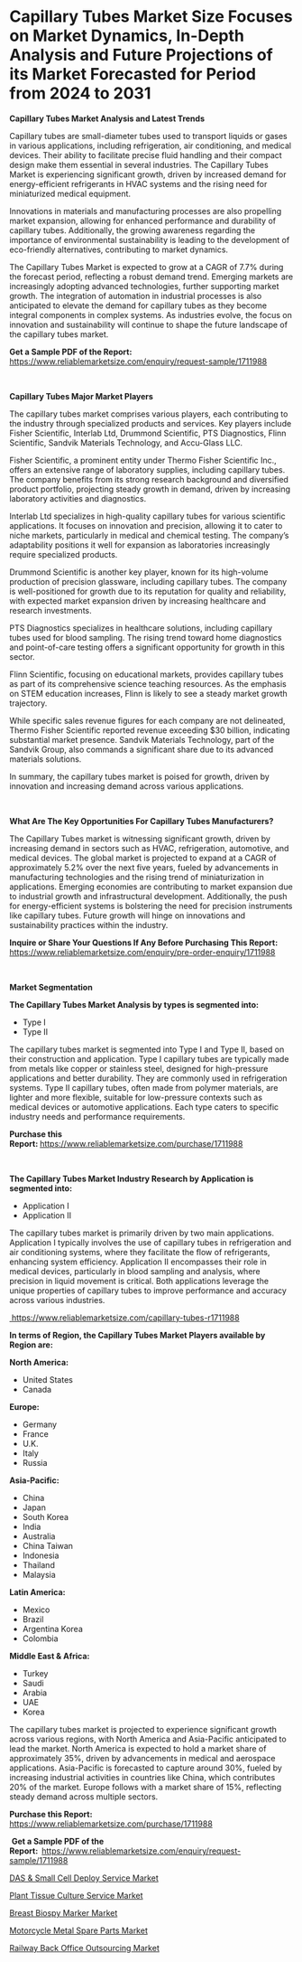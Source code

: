 <p><h1>Capillary Tubes Market Size Focuses on Market Dynamics, In-Depth Analysis and Future Projections of its Market Forecasted for Period from 2024 to 2031</h1></p><p><strong>Capillary Tubes Market Analysis and Latest Trends</strong></p>
<p><p>Capillary tubes are small-diameter tubes used to transport liquids or gases in various applications, including refrigeration, air conditioning, and medical devices. Their ability to facilitate precise fluid handling and their compact design make them essential in several industries. The Capillary Tubes Market is experiencing significant growth, driven by increased demand for energy-efficient refrigerants in HVAC systems and the rising need for miniaturized medical equipment. </p><p>Innovations in materials and manufacturing processes are also propelling market expansion, allowing for enhanced performance and durability of capillary tubes. Additionally, the growing awareness regarding the importance of environmental sustainability is leading to the development of eco-friendly alternatives, contributing to market dynamics. </p><p>The Capillary Tubes Market is expected to grow at a CAGR of 7.7% during the forecast period, reflecting a robust demand trend. Emerging markets are increasingly adopting advanced technologies, further supporting market growth. The integration of automation in industrial processes is also anticipated to elevate the demand for capillary tubes as they become integral components in complex systems. As industries evolve, the focus on innovation and sustainability will continue to shape the future landscape of the capillary tubes market.</p></p>
<p><strong>Get a Sample PDF of the Report:&nbsp;</strong> <a href="https://www.reliablemarketsize.com/enquiry/request-sample/1711988?utm_campaign=1779&utm_medium=2&utm_source=Github&utm_content=ia&utm_term=22102024&utm_id=capillary-tubes">https://www.reliablemarketsize.com/enquiry/request-sample/1711988</a></p>
<p>&nbsp;</p>
<p><strong>Capillary Tubes Major Market Players</strong></p>
<p><p>The capillary tubes market comprises various players, each contributing to the industry through specialized products and services. Key players include Fisher Scientific, Interlab Ltd, Drummond Scientific, PTS Diagnostics, Flinn Scientific, Sandvik Materials Technology, and Accu-Glass LLC. </p><p>Fisher Scientific, a prominent entity under Thermo Fisher Scientific Inc., offers an extensive range of laboratory supplies, including capillary tubes. The company benefits from its strong research background and diversified product portfolio, projecting steady growth in demand, driven by increasing laboratory activities and diagnostics. </p><p>Interlab Ltd specializes in high-quality capillary tubes for various scientific applications. It focuses on innovation and precision, allowing it to cater to niche markets, particularly in medical and chemical testing. The company’s adaptability positions it well for expansion as laboratories increasingly require specialized products.</p><p>Drummond Scientific is another key player, known for its high-volume production of precision glassware, including capillary tubes. The company is well-positioned for growth due to its reputation for quality and reliability, with expected market expansion driven by increasing healthcare and research investments.</p><p>PTS Diagnostics specializes in healthcare solutions, including capillary tubes used for blood sampling. The rising trend toward home diagnostics and point-of-care testing offers a significant opportunity for growth in this sector.</p><p>Flinn Scientific, focusing on educational markets, provides capillary tubes as part of its comprehensive science teaching resources. As the emphasis on STEM education increases, Flinn is likely to see a steady market growth trajectory.</p><p>While specific sales revenue figures for each company are not delineated, Thermo Fisher Scientific reported revenue exceeding $30 billion, indicating substantial market presence. Sandvik Materials Technology, part of the Sandvik Group, also commands a significant share due to its advanced materials solutions.</p><p>In summary, the capillary tubes market is poised for growth, driven by innovation and increasing demand across various applications.</p></p>
<p>&nbsp;</p>
<p><strong>What Are The Key Opportunities For Capillary Tubes Manufacturers?</strong></p>
<p><p>The Capillary Tubes market is witnessing significant growth, driven by increasing demand in sectors such as HVAC, refrigeration, automotive, and medical devices. The global market is projected to expand at a CAGR of approximately 5.2% over the next five years, fueled by advancements in manufacturing technologies and the rising trend of miniaturization in applications. Emerging economies are contributing to market expansion due to industrial growth and infrastructural development. Additionally, the push for energy-efficient systems is bolstering the need for precision instruments like capillary tubes. Future growth will hinge on innovations and sustainability practices within the industry.</p></p>
<p><strong>Inquire or Share Your Questions If Any Before Purchasing This Report:</strong> <a href="https://www.reliablemarketsize.com/enquiry/pre-order-enquiry/1711988?utm_campaign=1779&utm_medium=2&utm_source=Github&utm_content=ia&utm_term=22102024&utm_id=capillary-tubes">https://www.reliablemarketsize.com/enquiry/pre-order-enquiry/1711988</a></p>
<p>&nbsp;</p>
<p><strong>Market Segmentation</strong></p>
<p><strong>The Capillary Tubes Market Analysis by types is segmented into:</strong></p>
<p><ul><li>Type I</li><li>Type II</li></ul></p>
<p><p>The capillary tubes market is segmented into Type I and Type II, based on their construction and application. Type I capillary tubes are typically made from metals like copper or stainless steel, designed for high-pressure applications and better durability. They are commonly used in refrigeration systems. Type II capillary tubes, often made from polymer materials, are lighter and more flexible, suitable for low-pressure contexts such as medical devices or automotive applications. Each type caters to specific industry needs and performance requirements.</p></p>
<p><strong>Purchase this Report:&nbsp;</strong><a href="https://www.reliablemarketsize.com/purchase/1711988?utm_campaign=1779&utm_medium=2&utm_source=Github&utm_content=ia&utm_term=22102024&utm_id=capillary-tubes">https://www.reliablemarketsize.com/purchase/1711988</a></p>
<p>&nbsp;</p>
<p><strong>The Capillary Tubes Market Industry Research by Application is segmented into:</strong></p>
<p><ul><li>Application I</li><li>Application II</li></ul></p>
<p><p>The capillary tubes market is primarily driven by two main applications. Application I typically involves the use of capillary tubes in refrigeration and air conditioning systems, where they facilitate the flow of refrigerants, enhancing system efficiency. Application II encompasses their role in medical devices, particularly in blood sampling and analysis, where precision in liquid movement is critical. Both applications leverage the unique properties of capillary tubes to improve performance and accuracy across various industries.</p></p>
<p><a href="https://www.reliablemarketsize.com/capillary-tubes-r1711988?utm_campaign=1779&utm_medium=2&utm_source=Github&utm_content=ia&utm_term=22102024&utm_id=capillary-tubes">&nbsp;https://www.reliablemarketsize.com/capillary-tubes-r1711988</a></p>
<p><strong>In terms of Region, the Capillary Tubes Market Players available by Region are:</strong></p>
<p>
    <p> <strong> North America: </strong>
        <ul>
            <li>United States</li>
            <li>Canada</li>
        </ul>
        </p> 
    <p> <strong> Europe: </strong>
        <ul>
            <li>Germany</li>
            <li>France</li>
            <li>U.K.</li>
            <li>Italy</li>
            <li>Russia</li>
        </ul>
        </p> 
    <p> <strong> Asia-Pacific: </strong>
        <ul>
            <li>China</li>
            <li>Japan</li>
            <li>South Korea</li>
            <li>India</li>
            <li>Australia</li>
            <li>China Taiwan</li>
            <li>Indonesia</li>
            <li>Thailand</li>
            <li>Malaysia</li>
        </ul>
        </p> 
    <p> <strong> Latin America: </strong>
        <ul>
            <li>Mexico</li>
            <li>Brazil</li>
            <li>Argentina Korea</li>
            <li>Colombia</li>
        </ul>
        </p> 
    <p> <strong> Middle East & Africa: </strong>
        <ul>
            <li>Turkey</li>
            <li>Saudi</li>
            <li>Arabia</li>
            <li>UAE</li>
            <li>Korea</li>
        </ul>
    </p>
    </p>
<p><p>The capillary tubes market is projected to experience significant growth across various regions, with North America and Asia-Pacific anticipated to lead the market. North America is expected to hold a market share of approximately 35%, driven by advancements in medical and aerospace applications. Asia-Pacific is forecasted to capture around 30%, fueled by increasing industrial activities in countries like China, which contributes 20% of the market. Europe follows with a market share of 15%, reflecting steady demand across multiple sectors.</p></p>
<p><strong>Purchase this Report: </strong><a href="https://www.reliablemarketsize.com/purchase/1711988?utm_campaign=1779&utm_medium=2&utm_source=Github&utm_content=ia&utm_term=22102024&utm_id=capillary-tubes">https://www.reliablemarketsize.com/purchase/1711988</a></p>
<p>&nbsp;<strong>Get a Sample PDF of the Report:&nbsp;&nbsp;</strong><a href="https://www.reliablemarketsize.com/enquiry/request-sample/1711988?utm_campaign=1779&utm_medium=2&utm_source=Github&utm_content=ia&utm_term=22102024&utm_id=capillary-tubes">https://www.reliablemarketsize.com/enquiry/request-sample/1711988</a></p>
<p><strong></strong></p>
<p><p><a href="https://www.linkedin.com/pulse/das-small-cell-deploy-service-market-indicators-size-ycp9e?utm_campaign=1779&utm_medium=2&utm_source=Github&utm_content=ia&utm_term=22102024&utm_id=capillary-tubes">DAS & Small Cell Deploy Service Market</a></p><p><a href="https://www.linkedin.com/pulse/deep-dive-plant-tissue-culture-service-market-itstrends-osxbe?utm_campaign=1779&utm_medium=2&utm_source=Github&utm_content=ia&utm_term=22102024&utm_id=capillary-tubes">Plant Tissue Culture Service Market</a></p><p><a href="https://www.linkedin.com/pulse/global-breast-biospy-marker-market-share-growth-opportunities-jbaec?utm_campaign=1779&utm_medium=2&utm_source=Github&utm_content=ia&utm_term=22102024&utm_id=capillary-tubes">Breast Biospy Marker Market</a></p><p><a href="https://www.linkedin.com/pulse/motorcycle-metal-spare-parts-ecosystem-mapping-innovation-6wolc?utm_campaign=1779&utm_medium=2&utm_source=Github&utm_content=ia&utm_term=22102024&utm_id=capillary-tubes">Motorcycle Metal Spare Parts Market</a></p><p><a href="https://www.linkedin.com/pulse/global-railway-back-office-outsourcing-market-analysis-trends-ugwcc?utm_campaign=1779&utm_medium=2&utm_source=Github&utm_content=ia&utm_term=22102024&utm_id=capillary-tubes">Railway Back Office Outsourcing Market</a></p></p>